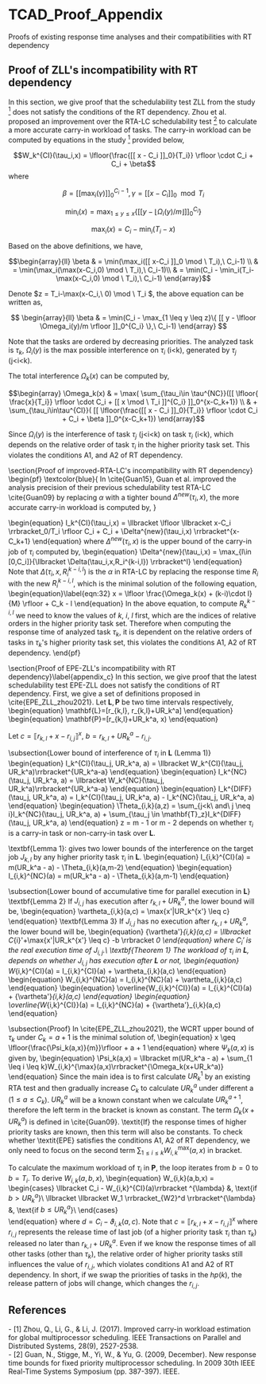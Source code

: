 # TCAD_Proof_Appendix
Proofs of existing response time analyses and their compatibilities with RT dependency

## Proof of ZLL's incompatibility with RT dependency
In this section, we give proof that the schedulability test ZLL from the study [<sup>1</sup>](#zhou17) does not satisfy the conditions of the RT dependency. Zhou et al. proposed an improvement over the RTA-LC schedulability test [<sup>2</sup>](#Guan09) to calculate a more accurate carry-in workload of tasks. The carry-in workload can be computed by equations in the study [<sup>1</sup>](#zhou17) provided below,

$$W_k^{CI}(\tau_i,x) = \lfloor{\frac{[[ x - C_i ]]_0}{T_i}} \rfloor  \cdot C_i + C_i + \beta$$
where 

$$\beta = [[ \max_i(\gamma)]]_0^{C_i-1}, \gamma = [[ x-C_i ]]_0 \mod T_i$$

$$\min_i(x)  = \max_{1\leq y \leq x}\{[[ y - \lfloor{\Omega_i(y)/m}\rfloor ]]_0^{C_i}\}$$

$$\max_i(x)  = C_i - \min_i(T_i-x)$$


Based on the above definitions, we have,

$$\begin{array}{ll}
    \beta  & = \min(\max_i([[ x-C_i ]]_0 \mod \ T_i),\ C_i-1) \\
    & = \min(\max_i(\max(x-C_i,0) \mod \ T_i),\ C_i-1)\\
    & = \min(C_i - \min_i(T_i-\max(x-C_i,0) \mod \ T_i),\ C_i-1)
\end{array}$$

Denote $z = T_i-\max(x-C_i,\ 0) \mod \ T_i $, the above equation can be written as,

$$
\begin{array}{ll}
    \beta  & = \min(C_i - \max_{1 \leq y \leq z}\{ [[ y - \lfloor \Omega_i(y)/m \rfloor ]]_0^{C_i} \},\ C_i-1)
\end{array}
$$

Note that the tasks are ordered by decreasing priorities. The analyzed task is $\tau_k$, $\Omega_i(y)$ is the max possible interference on $\tau_{i}$ (i<k), generated by $\tau_{j}$ (j<i<k). 

The total interference $\Omega_k(x)$ can be computed by,

$$\begin{array}
    \Omega_k(x) & = \max(
    \sum_{\tau_i\in \tau^{NC}}([[ \lfloor{ \frac{x}{T_i}}  \rfloor  \cdot C_i + [[ x \mod \ T_i ]]^{C_i}  ]]_0^{x-C_k+1}) \\ 
    & + \sum_{\tau_i\in\tau^{CI}}( [[ \lfloor{\frac{[[ x - C_i ]]_0}{T_i}} \rfloor  \cdot C_i + C_i + \beta ]]_0^{x-C_k+1})
\end{array}$$

Since $\Omega_i(y)$ is the interference of task $\tau_{j}$ (j<i<k) on task $\tau_{i}$ (i<k), which depends on the relative order of task $\tau_i$ in the higher priority task set. This violates the conditions A1, and A2 of RT dependency. 



\section{Proof of improved-RTA-LC's incompatibility with RT dependency}
\begin{pf}
\textcolor{blue}{
In \cite{Guan15}, Guan et al. improved the analysis precision of their previous schedulability test RTA-LC \cite{Guan09} by replacing $\alpha$ with a tighter bound $\Delta^{new}(\tau_i,x)$, the more accurate carry-in workload is computed by,
}

\begin{equation}
   I_k^{CI}(\tau_i,x) = \llbracket \lfloor \llbracket x-C_i \rrbracket_0/T_i \rfloor C_i + C_i + \Delta^{new}(\tau_i,x)   \rrbracket^{x-C_k+1}
\end{equation}
where $\Delta^{new}(\tau_i,x)$ is the upper bound of the carry-in job of $\tau_i$ computed by,
\begin{equation}
    \Delta^{new}(\tau_i,x) = \max_{l\in [0,C_i]}{\llbracket \Delta(\tau_i,x,R_i^{k-i,l}) \rrbracket^l}
\end{equation}
Note that $\Delta(\tau_i,x,R_i^{k-i,l})$ is the $\alpha$ in RTA-LC by replacing the response time $R_i$ with the new $R_i^{k-i,l}$, which is the minimal solution of the following equation,
\begin{equation}\label{eqn:32}
    x = \lfloor \frac{\Omega_k(x) + (k-i)\cdot l}{M} \rfloor + C_k - l
\end{equation}
In the above equation, to compute $R_k^{k-i,l}$ we need to know the values of $k,\ i,\ l$ first, which are the indices of relative orders in the higher priority task set. Therefore when computing the response time of analyzed task $\tau_k$, it is dependent on the relative orders of tasks in $\tau_k$'s higher priority task set, this violates the conditions A1, A2 of RT dependency. 
\end{pf}

\section{Proof of EPE-ZLL's incompatibility with RT dependency}\label{appendix_c}
In this section, we give proof that the latest schedulability test EPE-ZLL does not satisfy the conditions of RT dependency. First, we give a set of definitions proposed in \cite{EPE_ZLL_zhou2021}. Let $\mathbf{L},\mathbf{P}$ be two time intervals respectively,
\begin{equation}
    \mathbf{L}=[r_{k,l}, r_{k,l}+UR_k^a]
\end{equation}
\begin{equation}
    \mathbf{P}=[r_{k,l}+UR_k^a, x)
\end{equation}

Let $c = \llbracket r_{k,l}+x-r_{i,j}\rrbracket^x$,  $b = r_{k,l}+UR_k^a-r_{i,j}$. 

\subsection{Lower bound of interference of $\tau_i$ in $\mathbf{L}$ (Lemma 1)}
\begin{equation}
    I_k^{CI}(\tau_j, UR_k^a, a) = \llbracket W_k^{CI}(\tau_j, UR_k^a)\rrbracket^{UR_k^a-a}
\end{equation}
\begin{equation}
    I_k^{NC}(\tau_j, UR_k^a, a) = \llbracket W_k^{NC}(\tau_j, UR_k^a)\rrbracket^{UR_k^a-a}
\end{equation}
\begin{equation}
    I_k^{DIFF}(\tau_j, UR_k^a, a) = I_k^{CI}(\tau_j, UR_k^a, a) - I_k^{NC}(\tau_j, UR_k^a, a)
\end{equation}
\begin{equation}
    \Theta_{i,k}(a,z) = \sum_{j<k\ and\ j \neq i}I_k^{NC}(\tau_j, UR_k^a, a) + \sum_{\tau_j \in \mathbf{T}_z}I_k^{DIFF}(\tau_j, UR_k^a, a)
\end{equation}
z = m - 1 or m - 2 depends on whether $\tau_i$ is a carry-in task or non-carry-in task over $\mathbf{L}$.

\textbf{Lemma 1}: gives two lower bounds of the interference on the target job $J_{k,l}$ by any higher priority task $\tau_i$ in $\mathbf{L}$.
\begin{equation}
    I_{i,k}^{CI}(a) = m(UR_k^a - a) - \Theta_{i,k}(a,m-2)
\end{equation}
\begin{equation}
    I_{i,k}^{NC}(a) = m(UR_k^a - a) - \Theta_{i,k}(a,m-1)
\end{equation}

\subsection{Lower bound of accumulative time for parallel execution in $\mathbf{L}$}
\textbf{Lemma 2} If $J_{i,j}$ has execution after $r_{k,l} + UR_k^a$, the lower bound will be,
\begin{equation}
    \vartheta_{i,k}(a,c) = \max\{x'|UR_k^{x'} \leq c\}
\end{equation}
\textbf{Lemma 3} If $J_{i,j}$ has no execution after $r_{k,l} + UR_k^a$, the lower bound will be,
\begin{equation}
    {\vartheta'}_{i,k}(a,c) = \llbracket C_{i}'+\max\{x'|UR_k^{x'} \leq c\} -b \rrbracket _0
\end{equation}
where $C_{i}'$ is the real execution time of $J_{i,j}$.\\
\textbf{Theorem 1} The workload of $\tau_i$ in $\mathbf{L}$, depends on whether $J_{i,j}$ has execution after $\mathbf{L}$ or not,
\begin{equation}
    W_{i,k}^{CI}(a) = I_{i,k}^{CI}(a) + \vartheta_{i,k}(a,c)
\end{equation}
\begin{equation}
    W_{i,k}^{NC}(a) = I_{i,k}^{NC}(a) + \vartheta_{i,k}(a,c)
\end{equation}
\begin{equation}
    \overline{W_{i,k}^{CI}}(a) = I_{i,k}^{CI}(a) + {\vartheta'}_{i,k}(a,c)
\end{equation}
\begin{equation}
    \overline{W_{i,k}^{CI}}(a) = I_{i,k}^{NC}(a) + {\vartheta'}_{i,k}(a,c)
\end{equation}

\subsection{Proof}
In \cite{EPE_ZLL_zhou2021}, the WCRT upper bound of $\tau_k$ under $C_k = a+1$ is the minimal solution of,
\begin{equation}
    x \geq \lfloor{\frac{\Psi_k(a,x)}{m}}\rfloor + a + 1
\end{equation}
where $\Psi_k(a,x)$ is given by,
\begin{equation}
    \Psi_k(a,x) = \llbracket m(UR_k^a - a) + \sum_{1 \leq i \leq k}W_{i,k}^{\max}(a,x)\rrbracket^{\Omega_k(x+UR_k^a)}
\end{equation}
Since the main idea is to first calculate $UR_k^1$ by an existing RTA test and then gradually increase $C_k$ to calculate $UR_k^a$ under different a ($1 \leq a \leq C_k$). $UR_k^a$ will be a known constant when we calculate $UR_k^{a+1}$, therefore the left term in the bracket is known as constant. The term $\Omega_k(x+UR_k^a)$ is defined in \cite{Guan09}. \textit{If} the response times of higher priority tasks are known, then this term will also be constants. To check whether \textit{EPE} satisfies the conditions A1, A2 of RT dependency, we only need to focus on the second term $\sum_{1 \leq i \leq k}W_{i,k}^{\max}(a,x)$ in bracket.  

To calculate the maximum workload of $\tau_i$ in $\mathbf{P}$, the loop iterates from $b = 0$ to $b = T_i$. To derive $W_{i,k}(a,b,x)$, 
\begin{equation}
  W_{i,k}(a,b,x) =
    \begin{cases}
      \llbracket C_i - W_{i,k}^{CI}(a)\rrbracket ^{\lambda} &, \text{if $b > UR_k^a$}\\
      \llbracket \llbracket W_1 \rrbracket_{W2}^d \rrbracket^{\lambda} &, \text{if $b \leq UR_k^a$}\\
    \end{cases}       
\end{equation}
where $d = C_i - \vartheta_{i,k}(a,c)$. Note that $c = \llbracket r_{k,l}+x-r_{i,j}\rrbracket^x$ where $r_{i,j}$ represents the release time of last job (of a higher priority task $\tau_i$ than $\tau_k$) released no later than $r_{k,l}+UR_k^a$. Even if we know the response times of all other tasks (other than $\tau_k$), the relative order of higher priority tasks still influences the value of $r_{i,j}$, which violates conditions A1 and A2 of RT dependency. In short, if we swap the priorities of tasks in the $hp(k)$, the release pattern of jobs will change, which changes the $r_{i,j}$.

## References
<div id = "zhou17"></div>
- [1] Zhou, Q., Li, G., & Li, J. (2017). Improved carry-in workload estimation for global multiprocessor scheduling. IEEE Transactions on Parallel and Distributed Systems, 28(9), 2527-2538. 

<div id = "Guan09"></div>
- [2] Guan, N., Stigge, M., Yi, W., & Yu, G. (2009, December). New response time bounds for fixed priority multiprocessor scheduling. In 2009 30th IEEE Real-Time Systems Symposium (pp. 387-397). IEEE.


